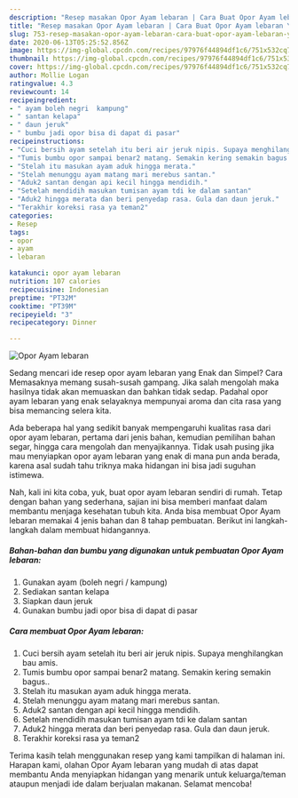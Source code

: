 ```yaml
---
description: "Resep masakan Opor Ayam lebaran | Cara Buat Opor Ayam lebaran Yang Mudah Dan Praktis"
title: "Resep masakan Opor Ayam lebaran | Cara Buat Opor Ayam lebaran Yang Mudah Dan Praktis"
slug: 753-resep-masakan-opor-ayam-lebaran-cara-buat-opor-ayam-lebaran-yang-mudah-dan-praktis
date: 2020-06-13T05:25:52.856Z
image: https://img-global.cpcdn.com/recipes/97976f44894df1c6/751x532cq70/opor-ayam-lebaran-foto-resep-utama.jpg
thumbnail: https://img-global.cpcdn.com/recipes/97976f44894df1c6/751x532cq70/opor-ayam-lebaran-foto-resep-utama.jpg
cover: https://img-global.cpcdn.com/recipes/97976f44894df1c6/751x532cq70/opor-ayam-lebaran-foto-resep-utama.jpg
author: Mollie Logan
ratingvalue: 4.3
reviewcount: 14
recipeingredient:
- " ayam boleh negri  kampung"
- " santan kelapa"
- " daun jeruk"
- " bumbu jadi opor bisa di dapat di pasar"
recipeinstructions:
- "Cuci bersih ayam setelah itu beri air jeruk nipis. Supaya menghilangkan bau amis."
- "Tumis bumbu opor sampai benar2 matang. Semakin kering semakin bagus.."
- "Stelah itu masukan ayam aduk hingga merata."
- "Stelah menunggu ayam matang mari merebus santan."
- "Aduk2 santan dengan api kecil hingga mendidih."
- "Setelah mendidih masukan tumisan ayam tdi ke dalam santan"
- "Aduk2 hingga merata dan beri penyedap rasa. Gula dan daun jeruk."
- "Terakhir koreksi rasa ya teman2"
categories:
- Resep
tags:
- opor
- ayam
- lebaran

katakunci: opor ayam lebaran 
nutrition: 107 calories
recipecuisine: Indonesian
preptime: "PT32M"
cooktime: "PT39M"
recipeyield: "3"
recipecategory: Dinner

---
```



![Opor Ayam lebaran](https://img-global.cpcdn.com/recipes/97976f44894df1c6/751x532cq70/opor-ayam-lebaran-foto-resep-utama.jpg)

Sedang mencari ide resep opor ayam lebaran yang Enak dan Simpel? Cara Memasaknya memang susah-susah gampang. Jika salah mengolah maka hasilnya tidak akan memuaskan dan bahkan tidak sedap. Padahal opor ayam lebaran yang enak selayaknya mempunyai aroma dan cita rasa yang bisa memancing selera kita.

Ada beberapa hal yang sedikit banyak mempengaruhi kualitas rasa dari opor ayam lebaran, pertama dari jenis bahan, kemudian pemilihan bahan segar, hingga cara mengolah dan menyajikannya. Tidak usah pusing jika mau menyiapkan opor ayam lebaran yang enak di mana pun anda berada, karena asal sudah tahu triknya maka hidangan ini bisa jadi suguhan istimewa.




Nah, kali ini kita coba, yuk, buat opor ayam lebaran sendiri di rumah. Tetap dengan bahan yang sederhana, sajian ini bisa memberi manfaat dalam membantu menjaga kesehatan tubuh kita. Anda bisa membuat Opor Ayam lebaran memakai 4 jenis bahan dan 8 tahap pembuatan. Berikut ini langkah-langkah dalam membuat hidangannya.

<!--inarticleads1-->

##### Bahan-bahan dan bumbu yang digunakan untuk pembuatan Opor Ayam lebaran:

1. Gunakan  ayam (boleh negri / kampung)
1. Sediakan  santan kelapa
1. Siapkan  daun jeruk
1. Gunakan  bumbu jadi opor bisa di dapat di pasar




<!--inarticleads2-->

##### Cara membuat Opor Ayam lebaran:

1. Cuci bersih ayam setelah itu beri air jeruk nipis. Supaya menghilangkan bau amis.
1. Tumis bumbu opor sampai benar2 matang. Semakin kering semakin bagus..
1. Stelah itu masukan ayam aduk hingga merata.
1. Stelah menunggu ayam matang mari merebus santan.
1. Aduk2 santan dengan api kecil hingga mendidih.
1. Setelah mendidih masukan tumisan ayam tdi ke dalam santan
1. Aduk2 hingga merata dan beri penyedap rasa. Gula dan daun jeruk.
1. Terakhir koreksi rasa ya teman2




Terima kasih telah menggunakan resep yang kami tampilkan di halaman ini. Harapan kami, olahan Opor Ayam lebaran yang mudah di atas dapat membantu Anda menyiapkan hidangan yang menarik untuk keluarga/teman ataupun menjadi ide dalam berjualan makanan. Selamat mencoba!

